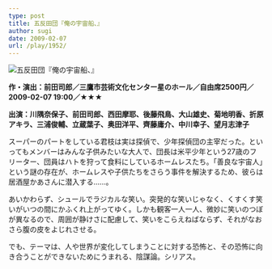```yaml
---
type: post
title: 五反田団『俺の宇宙船、』
author: sugi
date: 2009-02-07
url: /play/1952/
---
```

<img src="/images/play/20090207.jpg" alt="五反田団『俺の宇宙船、』" class="alignleft" />

**作・演出：前田司郎／三鷹市芸術文化センター星のホール／自由席2500円／2009-02-07 19:00／★★★**

**出演：川隅奈保子、前田司郎、西田摩耶、後藤飛鳥、大山雄史、菊地明香、折原アキラ、三浦俊輔、立蔵葉子、奥田洋平、齊藤庸介、中川幸子、望月志津子**

スーパーのパートをしている君枝は実は探偵で、少年探偵団の主宰だった。といってもメンバーはみんな子供みたいな大人で、団長は米平少年という27歳のフリーター、団員はハトを狩って食料にしているホームレスたち。「善良な宇宙人」という謎の存在が、ホームレスや子供たちをさらう事件を解決するため、彼らは居酒屋かあさんに潜入する......。

あいかわらず、シュールでラジカルな笑い。突発的な笑いじゃなく、くすくす笑いがいつの間にかふくれ上がってゆく。しかも観客一人一人、微妙に笑いのつぼが異なるので、周囲が静けさに配慮して、笑いをこらえねばならず、それがなおさら腹の皮をよじれさせる。

でも、テーマは、人や世界が変化してしまうことに対する恐怖と、その恐怖に向き合うことができないためにうまれる、陰謀論。シリアス。

